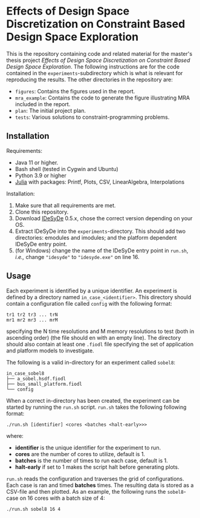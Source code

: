 # Effects of Design Space Discretization on Constraint Based Design Space Exploration
This is the repository containing code and related material for the master's thesis project *Effects of Design Space Discretization on Constraint Based Design Space Exploration*. The following instructions are for the code contained in the `experiments`-subdirectory which is what is relevant for reproducing the results. The other directories in the repository are:
 - `figures`: Contains the figures used in the report.
 - `mra_example`: Contains the code to generate the figure illustrating MRA included in the report.
 - `plan`: The initial project plan.
 - `tests`: Various solutions to constraint-programming problems.

## Installation
Requirements:
 - Java 11 or higher.
 - Bash shell (tested in Cygwin and Ubuntu)
 - Python 3.9 or higher
 - [Julia](https://julialang.org/downloads/) with packages: Printf, Plots, CSV, LinearAlgebra, Interpolations

Installation:
1. Make sure that all requirements are met.
2. Clone this repository.
3. Download [IDeSyDe](https://github.com/forsyde/IDeSyDe) 0.5.x, chose the correct version depending on your OS.
4. Extract IDeSyDe into the `experiments`-directory. This should add two directories: emodules and imodules; and the platform dependent IDeSyDe entry point.
5. (for Windows) change the name of the IDeSyDe entry point in `run.sh`, *i.e.,* change `"idesyde"` to `"idesyde.exe"` on line 16.

## Usage
Each experiment is identified by a unique identifier. An experiment is defined by a directory named `in_case_<identifier>`. This directory should contain a configuration file called `config` with the following format:
```
tr1 tr2 tr3 ... trN
mr1 mr2 mr3 ... mrM

```
specifying the N time resolutions and M memory resolutions to test (both in ascending order) (the file should en with an empty line). The directory should also contain at least one `.fiodl` file specifying the set of application and platform models to investigate.

The following is a valid in-directory for an experiment called `sobel8`:
```
in_case_sobel8
├── a_sobel.hsdf.fiodl
├── bus_small_platform.fiodl
└── config
```

When a correct in-directory has been created, the experiment can be started by running the `run.sh` script. `run.sh` takes the following following format:
```
./run.sh [identifier] <cores <batches <halt-early>>>
```
where:
 - **identifier** is the unique identifier for the experiment to run.
 - **cores** are the number of cores to utilize, default is 1.
 - **batches** is the number of times to run each case, default is 1.
 - **halt-early** if set to 1 makes the script halt before generating plots.

`run.sh` reads the configuration and traverses the grid of configurations. Each case is ran and timed **batches** times. The resulting data is stored as a CSV-file and then plotted. As an example, the following runs the `sobel8`-case on 16 cores with a batch size of 4:
```
./run.sh sobel8 16 4
```
